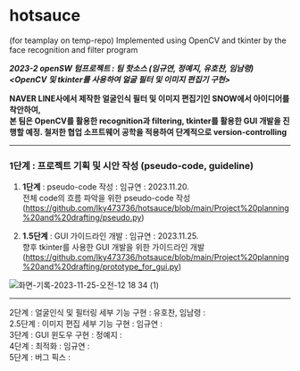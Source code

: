 # hotsauce
(for teamplay on temp-repo) Implemented using OpenCV and tkinter by the face recognition and filter program
  
***2023-2 openSW 텀프로젝트 : 팀 핫소스 (임규연, 정예지, 유호찬, 임남령)  
<OpenCV 및 tkinter를 사용하여 얼굴 필터 및 이미지 편집기 구현>*** 
      
**NAVER LINE사에서 제작한 얼굴인식 필터 및 이미지 편집기인 SNOW에서 아이디어를 착안하여,  
본 팀은 OpenCV를 활용한 recognition과 filtering, tkinter를 활용한 GUI 개발을 진행할 예정.
철저한 협업 소프트웨어 공학을 적용하여 단계적으로 version-controlling** 

-------

### 1단계 : 프로젝트 기획 및 시안 작성 (pseudo-code, guideline)
      
1) **1단계** : pseudo-code 작성 : 임규연 : 2023.11.20.   
전체 code의 흐름 파악을 위한 pseudo-code 작성 (https://github.com/lky473736/hotsauce/blob/main/Project%20planning%20and%20drafting/pseudo.py)  
  
3) **1.5단계** : GUI 가이드라인 개발 : 임규연 : 2023.11.25.    
향후 tkinter를 사용한 GUI 개발을 위한 가이드라인 개발 (https://github.com/lky473736/hotsauce/blob/main/Project%20planning%20and%20drafting/prototype_for_gui.py)  
  
![화면-기록-2023-11-25-오전-12 18 34 (1)](https://github.com/lky473736/hotsauce/assets/84794782/ab35015c-70e7-4de9-89a9-bfcdefd7ee6e)  
  
-------  

2단계 : 얼굴인식 및 필터링 세부 기능 구현 : 유호찬, 임남령 :   
2.5단계 : 이미지 편집 세부 기능 구현 : 임규연 :   
3단계 : GUI 윈도우 구현 : 정예지 :  
4단계 : 최적화 : 임규연 :   
5단계 : 버그 픽스 :   
